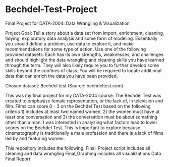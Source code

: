 # Bechdel-Test-Project
Final Project for DATA-2004: Data Wrangling & Visualization 

Project Goal: Tell a story about a data set from import, enrichment, cleaning, tidying, exploratory data analysis and some form of modeling. Essentially you should define a problem, use data to explore it, and make recommendations for some type of action. Use one of the following provided datasets. Each has its own strengths, weaknesses, and challenges and should highlight the data wrangling and cleaning skills you have learned through the term. They will also likely require you to further develop some skills beyond the confines of class. You will be required to locate additional data that can enrich the data you have been provided.

Chosen dataset: Bechdel test (Source: bechdeltest.com)

This was my final project for my DATA-2004 course. The Bechdel Test was created to emphasize female representation, or the lack of, in television and film. Films can score 0 - 3 on the Bechdel Test based on the following criteria 1) includes at least two named women, 2) the women must have at least one conversation and 3) the conversation must be about something other than a man. I was interested in analyzing what factors lead to lower scores on the Bechdel Test. This is important to explore because cinematography is traditionally a male profession and there is a lack of films led by and featuring women.

This repository includes the following:
Final_Project script includes all cleaning and data wrangling
Final_Graphing includes all visualizations
Data Final Report
